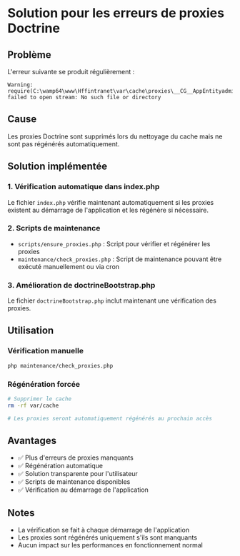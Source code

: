 # Solution pour les erreurs de proxies Doctrine

## Problème
L'erreur suivante se produit régulièrement :
```
Warning: require(C:\wamp64\www\Hffintranet\var\cache\proxies\__CG__AppEntityadminSociette.php): failed to open stream: No such file or directory
```

## Cause
Les proxies Doctrine sont supprimés lors du nettoyage du cache mais ne sont pas régénérés automatiquement.

## Solution implémentée

### 1. Vérification automatique dans index.php
Le fichier `index.php` vérifie maintenant automatiquement si les proxies existent au démarrage de l'application et les régénère si nécessaire.

### 2. Scripts de maintenance
- `scripts/ensure_proxies.php` : Script pour vérifier et régénérer les proxies
- `maintenance/check_proxies.php` : Script de maintenance pouvant être exécuté manuellement ou via cron

### 3. Amélioration de doctrineBootstrap.php
Le fichier `doctrineBootstrap.php` inclut maintenant une vérification des proxies.

## Utilisation

### Vérification manuelle
```bash
php maintenance/check_proxies.php
```

### Régénération forcée
```bash
# Supprimer le cache
rm -rf var/cache

# Les proxies seront automatiquement régénérés au prochain accès
```

## Avantages
- ✅ Plus d'erreurs de proxies manquants
- ✅ Régénération automatique
- ✅ Solution transparente pour l'utilisateur
- ✅ Scripts de maintenance disponibles
- ✅ Vérification au démarrage de l'application

## Notes
- La vérification se fait à chaque démarrage de l'application
- Les proxies sont régénérés uniquement s'ils sont manquants
- Aucun impact sur les performances en fonctionnement normal
